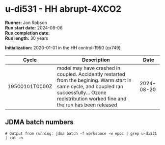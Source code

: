 # u-di531 - HH abrupt-4XCO2

**Runner:** Jon Robson  
**Run start date:** 2024-08-06  
**Run completion date:**  
**Run length:** 30 years  

**Initialization:** 2020-01-01 in the HH control-1950 (cx749)

| Cycle | Description | Date |
| --- | --- | --- |
| 19500101T0000Z| model may have crashed in coupled. Accidently restarted from the begining. Warm start in same cycle, and coupled ran successfully... Ozone redistribution worked fine and the run has been released | 2024-08-20 |

## JDMA batch numbers
```
# Output from running: jdma batch -f workspace -w epoc | grep u-di531 | cat -n

```
